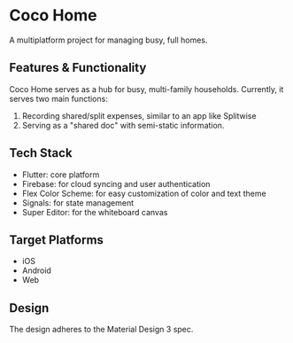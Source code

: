 # Coco Home

A multiplatform project for managing busy, full homes.  

## Features & Functionality

Coco Home serves as a hub for busy, multi-family households.  Currently, it serves two main functions:
 1. Recording shared/split expenses, similar to an app like Splitwise
 2. Serving as a "shared doc" with semi-static information.

## Tech Stack
 - Flutter: core platform
 - Firebase: for cloud syncing and user authentication
 - Flex Color Scheme: for easy customization of color and text theme
 - Signals: for state management
 - Super Editor: for the whiteboard canvas
 
## Target Platforms
 - iOS
 - Android
 - Web

## Design
The design adheres to the Material Design 3 spec.

